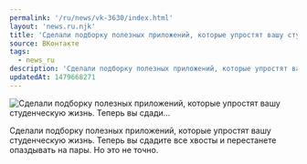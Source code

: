 ```yaml
---
permalink: '/ru/news/vk-3630/index.html'
layout: 'news.ru.njk'
title: 'Сделали подборку полезных приложений, которые упростят вашу студенческую жизнь. Теперь вы сдади…'
source: ВКонтакте
tags:
  - news_ru
description: 'Сделали подборку полезных приложений, которые упростят вашу студенческую жизнь. Теперь вы сдади…'
updatedAt: 1479668271
---
```

![Сделали подборку полезных приложений, которые упростят вашу студенческую жизнь. Теперь вы сдади…](https://sun9-64.userapi.com/impf/c636731/v636731484/33fca/C13AcjENzho.jpg?size=1280x720&quality=96&sign=b660dee814b262aee212b08d6c259ffd&c_uniq_tag=3c3ENo1pmnQVFDRL4tle19v_f7bgdALMVJpvqiahsJ8&type=album)

Сделали подборку полезных приложений, которые упростят вашу студенческую жизнь. Теперь вы сдадите все хвосты и перестанете опаздывать на пары. Но это не точно.
